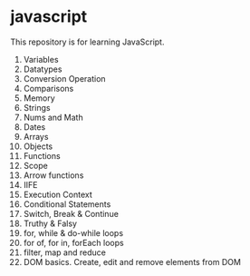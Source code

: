 # javascript
This repository is for learning JavaScript.

1. Variables
2. Datatypes
3. Conversion Operation
4. Comparisons
5. Memory
6. Strings
7. Nums and Math
8. Dates
9. Arrays
10. Objects
11. Functions
12. Scope
13. Arrow functions
14. IIFE
15. Execution Context 
16. Conditional Statements
17. Switch, Break & Continue
18. Truthy & Falsy
19. for, while & do-while loops
20. for of, for in, forEach loops
21. filter, map and reduce
22. DOM basics. Create, edit and remove elements from DOM
